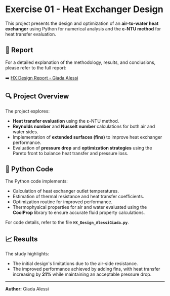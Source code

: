 # Exercise 01 - Heat Exchanger Design

This project presents the design and optimization of an **air-to-water heat exchanger** using Python for numerical analysis and the **ε-NTU method** for heat transfer evaluation.

## 📄 Report
For a detailed explanation of the methodology, results, and conclusions, please refer to the full report:

➡️ [HX Design Report - Giada Alessi](https://github.com/GiadaAlessi/Heat_Exchangers/blob/main/Exercise_01/HX_Design_AlessiGiada.pdf)

## 🔍 Project Overview
The project explores:
- **Heat transfer evaluation** using the ε-NTU method.
- **Reynolds number** and **Nusselt number** calculations for both air and water sides.
- Implementation of **extended surfaces (fins)** to improve heat exchanger performance.
- Evaluation of **pressure drop** and **optimization strategies** using the Pareto front to balance heat transfer and pressure loss.

## 🐍 Python Code
The Python code implements:
- Calculation of heat exchanger outlet temperatures.
- Estimation of thermal resistance and heat transfer coefficients.
- Optimization routine for improved performance.
- Thermophysical properties for air and water evaluated using the **CoolProp** library to ensure accurate fluid property calculations.

For code details, refer to the file **`HX_Design_AlessiGiada.py`**.

## 📈 Results
The study highlights:
- The initial design's limitations due to the air-side resistance.
- The improved performance achieved by adding fins, with heat transfer increasing by **21%** while maintaining an acceptable pressure drop.

---
**Author:** Giada Alessi
